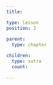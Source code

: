 ```yaml
---
title:

type: lesson
position: 2
  
parent:
  type: chapter

children:
  type: sutra
  count:
  
---
```


